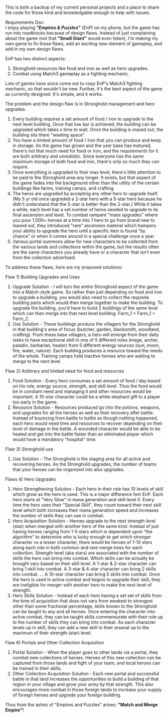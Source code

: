 This is both a backup of my current personal projects and a place to share the code for those kind and knowledgable enough to help with issues.<br>

Requirements Doc:<br>
I enjoy playing <b><em>"Empires & Puzzles"</b> (EnP)</em> on my phone, but the game has run into roadblocks because of design flaws.
Instead of just complaining about the game (not that <b>"Small Giant"</b> would even listen), I'm making my own game to fix those flaws, add an exciting new element of gameplay, and add in my own design flaws.

EnP has two distinct aspects: 
1) Stronghold resources like food and iron as well as hero upgrades.
2) Combat using Match3 gameplay as a fighting mechanic.

Lots of games have since come out to copy EnP's Match3 fighting mechanic, so that wouldn't be new. Further, it's the best aspect of the game as currently designed. It's simple, and it works.

The problem and the design flaw is in Stronghold management and hero upgrades.
1) Every building requires a set amount of food / iron to upgrade to the next level building. Once that low bar is achieved, the building can be upgraded which takes x time to wait. Once the building is maxed out, the building sits there "wasting space".
2) You have a limited amount of food / iron that you can produce and keep in storage. As the game has grown and the user base has matured, there's not that much need for food or iron, and the requirements for it are both arbitrary and unrealistic. Since everyone has the same maximum storage of both food and iron, there's only so much they can require.
3) Once everything is upgraded to their max level, there's little attention to be paid to the Stronghold area any longer. It exists, but that aspect of the game fades into the background other than the utility of the certain buildings like farms, training camps, and crafting.
4) The heros are upgraded by accepting any other hero to upgrade itself. (My 5 yr old once upgraded a 2-star hero with a 5-star hero because he didn't understand that the 5-star is better than the 2-star.) While it takes a while, each level has a set number of heros needed to upgrade to its final ascension and level. To combat rampant "mass upgrades" where you pour 1,000+ heroes at a time into 1 hero to go from brand new to maxed out, they introduced "rare" ascension material which hampers your ability to upgrade the hero until a specific item is found "by chance" or when it comes around in a special challenge once a year.
5) Various portal summons allow for new characters to be collected from the various lands and collections within the game, but the results often are the same characters you already have or a character that isn't even from the collection advertised.

To address these flaws, here are my proposed solutions:

Flaw 1) Building Upgrades and Uses <br>
  1) Upgrade Solution - I will turn the entire Stronghold aspect of the game into a Match-style game. So rather than just depending on food and iron to upgrade a building, you would also need to collect the requisite building parts which would then merge together to make the building. To upgrade the building, you'd have to build 2 buildings of the same level which can then merge into that next level building. Farm_1 + Farm_1 = Farm_2.
  2) Use Solution - These buildings produce the villagers for the Stronghold in that building's area of focus (butcher, garden, blacksmith, woodland, crafting). From these base villagers, a hero will emerge from their daily tasks to have exceptional skill in one of 5 different roles (mage, archer, paladin, barbarian, healer) from 5 different energy sources (sun, moon, fire, water, nature). Each building produces a resource toward the needs of the whole. Training camps hold inactive heroes who are waiting to merge to the next level.

Flaw 2) Arbitrary and limited need for food and resources <br>
  1) Food Solution - Every hero consumes a set amount of food / day based on his role, energy source, strength, and skill level. Thus the food would be in constant need and managing it and other resources would be important. A 10-star character could be a white elephant gift to a player too early in the game.
  2) Resource Solution - Resources produced go into the potions, weapons, and upgrades for all the heroes as well as their recovery after battle. Instead of bouncing from battle to battle as though nothing happened, each hero would need time and resources to recover depending on their level of damage in the battle. A wounded character would be able to be healed and get into the battle faster than an eliminated player which would have a mandatory "hospital" time.

Flaw 3) Stronghold use
  1) Use Solution - The Stronghold is the staging area for all active and recovering heroes. As the Stronghold upgrades, the number of teams that your heroes can be organized into also upgrades.

Flaws 4) Hero Upgrades
  1) Hero Strengthening Solution - Each hero in their role has 10 levels of skill which grow as the hero is used. This is a major difference fom EnP. Each hero starts at "Very Slow" in mana generation and skill level 0. Every time the hero uses their "Special Skill", they count toward their next skill level which both increases their mana generation speed and increases the number of skills they can use in combat.
  2) Hero Acquisition Solution - Heroes upgrade to the next strength level (star) when merged with another hero of the same kind. Instead of just having heroes ranging from 1-5 stars which is dependent upon "the algorithm" to determine who is lucky enough to get which stronger character vs a lesser character, there would be heroes of 1-10 stars along each role in both common and rare merge trees for each collection. Strength level (aka stars) are associated with the number of skills the hero can bring into combat. Which skills can be actually be brought vary based on their skill level. A 1-star & 2-star character can bring 1 skill into combat. A 3-star & 4-star character can bring 2 skills into combat. ... A 10-star character can bring 5 skills into combat. Once the hero is used in active combat and begins to upgrade their skill, they are ineligible for merger with another hero to make the next level of strength.
  3) Hero Skills Solution - Instead of each hero having a set set of skills from the time of acquisition that does not vary from weakest to strongest other than some fractional percentage, skills known to the Stronghold can be taught to any and all heroes. Once entering the character into active combat, they can be taught skills commensurate with their role up to the number of skills they can bring into combat. As each character levels up in skill, they can add a new skill to their arsenal up to the maximum of their strength (star) level.

Flaw 6) Portals and Other Collection Acquisition
  1) Portal Solution - When the player goes to other lands via a portal, they combat new collections of heroes. Heroes of this new collection can be captured from those lands and fight of your team, and local heroes can be trained in their skills.
  2) Other Collection Acquisition Solution - Each new portal and successful battle in that land increases the opportunities to build a building of that region in your village and grow your army by that strength. This also encourages more combat in those foreign lands to increase your supply of foreign heroes and upgrade your foreign building.

Thus from the ashes of "Empires and Puzzles" arises: <b>"Match and Merge Empire"</b>!
